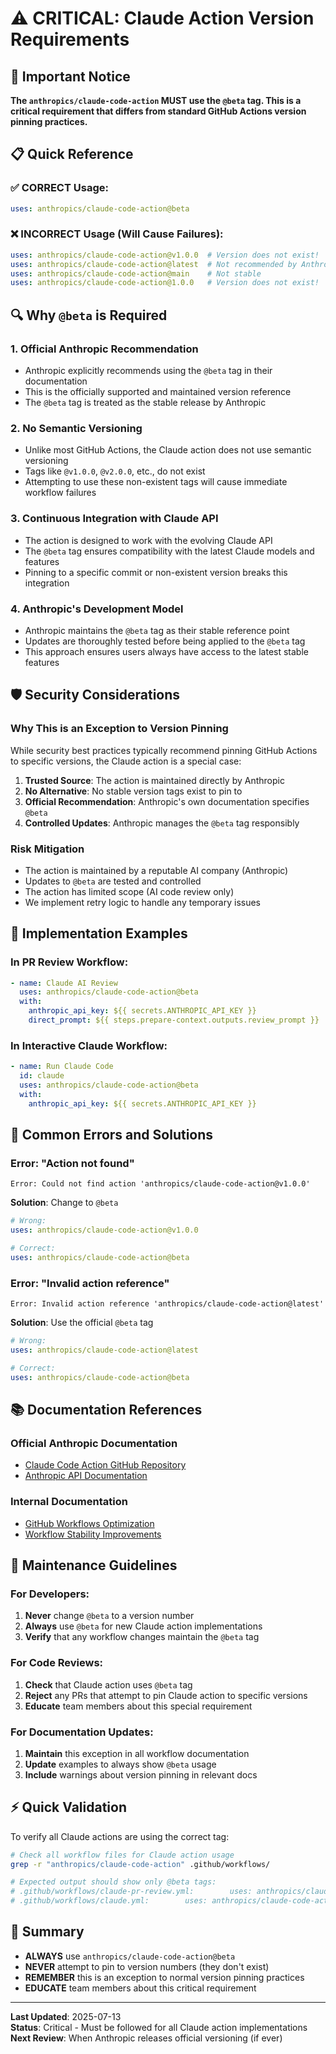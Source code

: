 # ⚠️ CRITICAL: Claude Action Version Requirements

## 🚨 Important Notice

**The `anthropics/claude-code-action` MUST use the `@beta` tag. This is a critical requirement that differs from standard GitHub Actions version pinning practices.**

## 📋 Quick Reference

### ✅ CORRECT Usage:
```yaml
uses: anthropics/claude-code-action@beta
```

### ❌ INCORRECT Usage (Will Cause Failures):
```yaml
uses: anthropics/claude-code-action@v1.0.0  # Version does not exist!
uses: anthropics/claude-code-action@latest  # Not recommended by Anthropic
uses: anthropics/claude-code-action@main    # Not stable
uses: anthropics/claude-code-action@1.0.0   # Version does not exist!
```

## 🔍 Why `@beta` is Required

### 1. Official Anthropic Recommendation
- Anthropic explicitly recommends using the `@beta` tag in their documentation
- This is the officially supported and maintained version reference
- The `@beta` tag is treated as the stable release by Anthropic

### 2. No Semantic Versioning
- Unlike most GitHub Actions, the Claude action does not use semantic versioning
- Tags like `@v1.0.0`, `@v2.0.0`, etc., do not exist
- Attempting to use these non-existent tags will cause immediate workflow failures

### 3. Continuous Integration with Claude API
- The action is designed to work with the evolving Claude API
- The `@beta` tag ensures compatibility with the latest Claude models and features
- Pinning to a specific commit or non-existent version breaks this integration

### 4. Anthropic's Development Model
- Anthropic maintains the `@beta` tag as their stable reference point
- Updates are thoroughly tested before being applied to the `@beta` tag
- This approach ensures users always have access to the latest stable features

## 🛡️ Security Considerations

### Why This is an Exception to Version Pinning
While security best practices typically recommend pinning GitHub Actions to specific versions, the Claude action is a special case:

1. **Trusted Source**: The action is maintained directly by Anthropic
2. **No Alternative**: No stable version tags exist to pin to
3. **Official Recommendation**: Anthropic's own documentation specifies `@beta`
4. **Controlled Updates**: Anthropic manages the `@beta` tag responsibly

### Risk Mitigation
- The action is maintained by a reputable AI company (Anthropic)
- Updates to `@beta` are tested and controlled
- The action has limited scope (AI code review only)
- We implement retry logic to handle any temporary issues

## 🔧 Implementation Examples

### In PR Review Workflow:
```yaml
- name: Claude AI Review
  uses: anthropics/claude-code-action@beta
  with:
    anthropic_api_key: ${{ secrets.ANTHROPIC_API_KEY }}
    direct_prompt: ${{ steps.prepare-context.outputs.review_prompt }}
```

### In Interactive Claude Workflow:
```yaml
- name: Run Claude Code
  id: claude
  uses: anthropics/claude-code-action@beta
  with:
    anthropic_api_key: ${{ secrets.ANTHROPIC_API_KEY }}
```

## 🚫 Common Errors and Solutions

### Error: "Action not found"
```
Error: Could not find action 'anthropics/claude-code-action@v1.0.0'
```

**Solution**: Change to `@beta`
```yaml
# Wrong:
uses: anthropics/claude-code-action@v1.0.0

# Correct:
uses: anthropics/claude-code-action@beta
```

### Error: "Invalid action reference"
```
Error: Invalid action reference 'anthropics/claude-code-action@latest'
```

**Solution**: Use the official `@beta` tag
```yaml
# Wrong:
uses: anthropics/claude-code-action@latest

# Correct:
uses: anthropics/claude-code-action@beta
```

## 📚 Documentation References

### Official Anthropic Documentation
- [Claude Code Action GitHub Repository](https://github.com/anthropics/claude-code-action)
- [Anthropic API Documentation](https://docs.anthropic.com/)

### Internal Documentation
- [GitHub Workflows Optimization](./github-workflows-optimization.md)
- [Workflow Stability Improvements](./workflow-stability-improvements.md)

## 🔄 Maintenance Guidelines

### For Developers:
1. **Never** change `@beta` to a version number
2. **Always** use `@beta` for new Claude action implementations
3. **Verify** that any workflow changes maintain the `@beta` tag

### For Code Reviews:
1. **Check** that Claude action uses `@beta` tag
2. **Reject** any PRs that attempt to pin Claude action to specific versions
3. **Educate** team members about this special requirement

### For Documentation Updates:
1. **Maintain** this exception in all workflow documentation
2. **Update** examples to always show `@beta` usage
3. **Include** warnings about version pinning in relevant docs

## ⚡ Quick Validation

To verify all Claude actions are using the correct tag:

```bash
# Check all workflow files for Claude action usage
grep -r "anthropics/claude-code-action" .github/workflows/

# Expected output should show only @beta tags:
# .github/workflows/claude-pr-review.yml:        uses: anthropics/claude-code-action@beta
# .github/workflows/claude.yml:        uses: anthropics/claude-code-action@beta
```

## 🎯 Summary

- **ALWAYS** use `anthropics/claude-code-action@beta`
- **NEVER** attempt to pin to version numbers (they don't exist)
- **REMEMBER** this is an exception to normal version pinning practices
- **EDUCATE** team members about this critical requirement

---

**Last Updated**: 2025-07-13  
**Status**: Critical - Must be followed for all Claude action implementations  
**Next Review**: When Anthropic releases official versioning (if ever)
